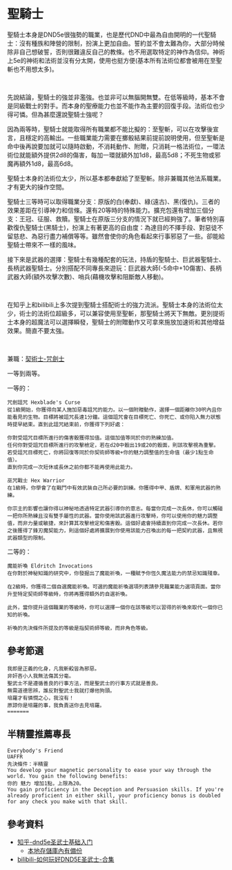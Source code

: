 # 聖騎士

聖騎士本身是DND5e很強勢的職業，也是歷代DND中最為自由開明的一代聖騎士：沒有種族和陣營的限制，扮演上更加自由。誓約並不會太難為你，大部分時候除非自己想破誓，否則很難違反自己的教條。也不用選取特定的神作為信仰。神術上5e的神術和法術並沒有分太開，使用也挺方便(基本所有法術位都會被用在至聖斬也不用想太多)。

<br>

先說結論，聖騎士的強並非濫強。也並非可以無腦開無雙。在低等級時，基本不會是同級戰士的對手。而本身的聖療能力也並不能作為主要的回復手段。法術位也少得可憐。但為甚麼還說聖騎士強呢？

因為兩等時，聖騎士就能取得所有職業都不能比擬的：至聖斬，可以在攻擊後宣言，且穩定的高輸出。一些職業能力需要在擲骰結果前提前說明使用，但至聖斬是命中後再說要加就可以隨時啟動，不消耗動作、附贈，只消耗一格法術位，一環法術位就能額外提供2d8的傷害，每加一環就額外加1d8，最高5d8；不死生物或邪魔再額外1d8，最高6d8。

聖騎士本身的法術位太少，所以基本都奉獻給了至聖斬。除非兼職其他法系職業。才有更大的操作空間。

聖騎士三等時可以取得職業分支：原版的白(奉獻)、綠(遠古)、黑(復仇)。三者的效果差距在引導神力和信條。還有20等時的特殊能力。擴充包還有增加三個分支：王冠、征服、救贖。聖騎士在原版三分支的情況下就已經夠強了。筆者特別喜歡復仇聖騎士(黑騎士)，扮演上有著更高的自由度：為達目的不擇手段、對惡徒不留慈悲、為惡行盡力補償等等。雖然會使你的角色看起來行事邪惡了一些。卻能給聖騎士帶來不一樣的風味。

接下來是武器的選擇：聖騎士有幾種配套的玩法，持盾的聖騎士、巨武器聖騎士、長柄武器聖騎士。分別搭配不同專長來遊玩：巨武器大師(-5命中+10傷害)、長柄武器大師(額外攻擊次數)、哨兵(藉機攻擊和阻斷敵人移動)。

<br>

在知乎上和bilibili上多次提到聖騎士搭配術士的強力流派。聖騎士本身的法術位太少，術士的法術位超級多，可以兼容使用至聖斬，那聖騎士將天下無敵。更別提術士本身的超魔法可以選擇瞬發，聖騎士的附贈動作又可拿來施放加速術和其他增益效果。簡直不要太強。

<br>

兼職：[契術士-咒劍士](https://5etools.wayneh.tw/classes.html#%e5%a5%91%e8%a1%93%e5%b8%ab_phb,sub:%e5%92%92%e5%8a%8d%e5%a3%ab~xge)

一等到兩等。

一等的：
```
咒劍詛咒 Hexblade's Curse
從1級開始，你獲得向某人施加惡毒詛咒的能力。以一個附贈動作，選擇一個距離你30呎內且你能看見的生物。目標將被詛咒長達1分鐘。這個詛咒會在目標死亡、你死亡、或你陷入無力狀態時提早結束。直到此詛咒結束前，你獲得下列好處：

你對受詛咒目標所進行的傷害骰獲得加值。這個加值等同於你的熟練加值。
任何你對受詛咒目標所進行的攻擊檢定，若在d20中骰出19或20的骰面，則該攻擊視為重擊。
若受詛咒目標死亡，你將回復等同於你契術師等級+你的魅力調整值的生命值（最少1點生命值）。
直到你完成一次短休或長休之前你都不能再使用此能力。

巫咒戰士 Hex Warrior
在1級時，你學會了在戰鬥中有效武裝自己所必要的訓練。你獲得中甲、盾牌、和軍用武器的熟練。

你宗主的影響也讓你得以神秘地透過特定武器引導你的意志。每當你完成一次長休，你可以觸碰一把你所熟練且沒有雙手屬性的武器。當你使用該武器進行攻擊時，你可以使用你的魅力調整值，而非力量或敏捷，來計算其攻擊檢定和傷害骰。這個好處會持續直到你完成一次長休。若你之後獲得了鋒刃魔契能力，則這個好處將擴展到你使用該能力召喚出的每一把契約武器，且無視武器類型的限制。
```

二等的：
```
魔能祈喚 Eldritch Invocations
在你對於神秘知識的研究中，你發掘出了魔能祈喚，一種賦予你恆久魔法能力的禁忌知識殘章。

在2級時，你獲得二個自選魔能祈喚。可選的魔能祈喚選項列表請參見職業能力選項頁面。當你升至特定契術師等級時，你將再獲得額外的自選祈喚。

此外，當你提升這個職業的等級時，你可以選擇一個你在該等級可以習得的祈喚來取代一個你已知的祈喚。

祈喚的先決條件所提及的等級是指契術師等級，而非角色等級。
```

## 參考節選

```
我即是正義的化身，凡我斬殺皆為邪惡。
非奸吝小人我無法傷其分毫。
聖武士不是遵循善良的行事方法，而是聖武士的行事方式就是善良。
無需道德思辨，誰反對聖武士我就打爆他狗頭。
培羅才有憐憫之心，我沒有！
原諒你是培羅的事，我負責送你去見培羅。
=======
```
## 半精靈推薦專長
```
Everybody's Friend
UAFFR
先決條件：半精靈
You develop your magnetic personality to ease your way through the world. You gain the following benefits:
你的 魅力 增加1點，上限為20。
You gain proficiency in the Deception and Persuasion skills. If you're already proficient in either skill, your proficiency bonus is doubled for any check you make with that skill.
```

## 參考資料

* [知乎-dnd5e圣武士基础入门](https://zhuanlan.zhihu.com/p/153251526)
  * [本地存儲庫內有備份](知呼參考資料.md)
* [bilibili-如何玩好DND5E圣武士-合集](https://www.bilibili.com/video/BV1sg411j7M6/)
